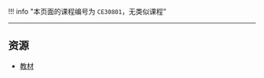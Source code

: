 !!! info "本页面的课程编号为 `CE30801`，无类似课程"

---

## 资源
- [教材](https://api.ecylt.top/v1/lanzou_link?url=https://cqu-openlib.lanzout.com/itBnP1wkkjve&type=down)